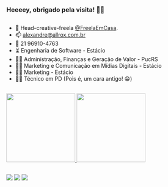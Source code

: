 ### Heeeey, obrigado pela visita! 🤘😄
##

- 🔭 Head-creative-freela <a href="https://freelaemcasa.com" target="_blank">@FreelaEmCasa</a>.
- 📫 alexandre@allrox.com.br
- 📱 21 96910-4763
- ⏳ Engenharia de Software - Estácio
- 👨‍🎓 Administração, Finanças e Geração de Valor - PucRS
- 👨‍🎓 Marketing e Comunicação em Mídias Digitais - Estácio
- 👨‍🎓 Marketing - Estácio
- 👨‍🎓 Técnico em PD (Pois é, um cara antigo! 😁)
##
 <div>
  <a href="https://github.com/allrox">
  <img height="180em" src="https://github-readme-stats.vercel.app/api?username=allrox&show_icons=true&theme=dark&include_all_commits=true&count_private=true"/>
     <img height="180em" src="https://github-readme-stats.vercel.app/api/top-langs/?username=allrox&layout=compact&langs_count=10&hide=python,powershell,batchfile&theme=dracula"/>
 </div>

##  
  
<div> 
  <a href="https://instagram.com/allrox" target="_blank"><img src="https://img.shields.io/badge/-Instagram-%23E4405F?style=for-the-badge&logo=instagram&logoColor=white" target="_blank"></a>
  <a href = "mailto:alexandre@allrox.com.br"><img src="https://img.shields.io/badge/-Gmail-%23333?style=for-the-badge&logo=gmail&logoColor=white" target="_blank"></a>
  <a href="https://www.linkedin.com/in/allrox" target="_blank"><img src="https://img.shields.io/badge/-LinkedIn-%230077B5?style=for-the-badge&logo=linkedin&logoColor=white" target="_blank"></a>
